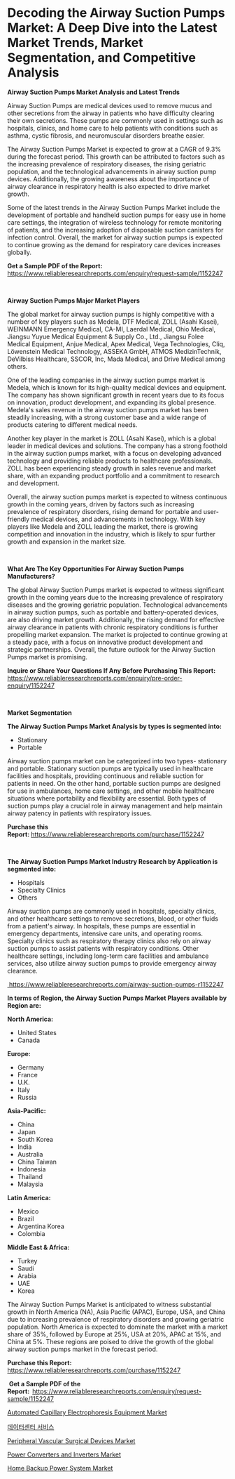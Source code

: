<p><h1>Decoding the Airway Suction Pumps Market: A Deep Dive into the Latest Market Trends, Market Segmentation, and Competitive Analysis</h1></p><p><strong>Airway Suction Pumps Market Analysis and Latest Trends</strong></p>
<p><p>Airway Suction Pumps are medical devices used to remove mucus and other secretions from the airway in patients who have difficulty clearing their own secretions. These pumps are commonly used in settings such as hospitals, clinics, and home care to help patients with conditions such as asthma, cystic fibrosis, and neuromuscular disorders breathe easier.</p><p>The Airway Suction Pumps Market is expected to grow at a CAGR of 9.3% during the forecast period. This growth can be attributed to factors such as the increasing prevalence of respiratory diseases, the rising geriatric population, and the technological advancements in airway suction pump devices. Additionally, the growing awareness about the importance of airway clearance in respiratory health is also expected to drive market growth.</p><p>Some of the latest trends in the Airway Suction Pumps Market include the development of portable and handheld suction pumps for easy use in home care settings, the integration of wireless technology for remote monitoring of patients, and the increasing adoption of disposable suction canisters for infection control. Overall, the market for airway suction pumps is expected to continue growing as the demand for respiratory care devices increases globally.</p></p>
<p><strong>Get a Sample PDF of the Report:&nbsp;</strong> <a href="https://www.reliableresearchreports.com/enquiry/request-sample/1152247">https://www.reliableresearchreports.com/enquiry/request-sample/1152247</a></p>
<p>&nbsp;</p>
<p><strong>Airway Suction Pumps Major Market Players</strong></p>
<p><p>The global market for airway suction pumps is highly competitive with a number of key players such as Medela, DTF Medical, ZOLL (Asahi Kasei), WEINMANN Emergency Medical, CA-MI, Laerdal Medical, Ohio Medical, Jiangsu Yuyue Medical Equipment & Supply Co., Ltd., Jiangsu Folee Medical Equipment, Anjue Medical, Apex Medical, Vega Technologies, Cliq, Löwenstein Medical Technology, ASSEKA GmbH, ATMOS MedizinTechnik, DeVilbiss Healthcare, SSCOR, Inc, Mada Medical, and Drive Medical among others.</p><p>One of the leading companies in the airway suction pumps market is Medela, which is known for its high-quality medical devices and equipment. The company has shown significant growth in recent years due to its focus on innovation, product development, and expanding its global presence. Medela's sales revenue in the airway suction pumps market has been steadily increasing, with a strong customer base and a wide range of products catering to different medical needs.</p><p>Another key player in the market is ZOLL (Asahi Kasei), which is a global leader in medical devices and solutions. The company has a strong foothold in the airway suction pumps market, with a focus on developing advanced technology and providing reliable products to healthcare professionals. ZOLL has been experiencing steady growth in sales revenue and market share, with an expanding product portfolio and a commitment to research and development.</p><p>Overall, the airway suction pumps market is expected to witness continuous growth in the coming years, driven by factors such as increasing prevalence of respiratory disorders, rising demand for portable and user-friendly medical devices, and advancements in technology. With key players like Medela and ZOLL leading the market, there is growing competition and innovation in the industry, which is likely to spur further growth and expansion in the market size.</p></p>
<p>&nbsp;</p>
<p><strong>What Are The Key Opportunities For Airway Suction Pumps Manufacturers?</strong></p>
<p><p>The global Airway Suction Pumps market is expected to witness significant growth in the coming years due to the increasing prevalence of respiratory diseases and the growing geriatric population. Technological advancements in airway suction pumps, such as portable and battery-operated devices, are also driving market growth. Additionally, the rising demand for effective airway clearance in patients with chronic respiratory conditions is further propelling market expansion. The market is projected to continue growing at a steady pace, with a focus on innovative product development and strategic partnerships. Overall, the future outlook for the Airway Suction Pumps market is promising.</p></p>
<p><strong>Inquire or Share Your Questions If Any Before Purchasing This Report:</strong> <a href="https://www.reliableresearchreports.com/enquiry/pre-order-enquiry/1152247">https://www.reliableresearchreports.com/enquiry/pre-order-enquiry/1152247</a></p>
<p>&nbsp;</p>
<p><strong>Market Segmentation</strong></p>
<p><strong>The Airway Suction Pumps Market Analysis by types is segmented into:</strong></p>
<p><ul><li>Stationary</li><li>Portable</li></ul></p>
<p><p>Airway suction pumps market can be categorized into two types- stationary and portable. Stationary suction pumps are typically used in healthcare facilities and hospitals, providing continuous and reliable suction for patients in need. On the other hand, portable suction pumps are designed for use in ambulances, home care settings, and other mobile healthcare situations where portability and flexibility are essential. Both types of suction pumps play a crucial role in airway management and help maintain airway patency in patients with respiratory issues.</p></p>
<p><strong>Purchase this Report:&nbsp;</strong><a href="https://www.reliableresearchreports.com/purchase/1152247">https://www.reliableresearchreports.com/purchase/1152247</a></p>
<p>&nbsp;</p>
<p><strong>The Airway Suction Pumps Market Industry Research by Application is segmented into:</strong></p>
<p><ul><li>Hospitals</li><li>Specialty Clinics</li><li>Others</li></ul></p>
<p><p>Airway suction pumps are commonly used in hospitals, specialty clinics, and other healthcare settings to remove secretions, blood, or other fluids from a patient's airway. In hospitals, these pumps are essential in emergency departments, intensive care units, and operating rooms. Specialty clinics such as respiratory therapy clinics also rely on airway suction pumps to assist patients with respiratory conditions. Other healthcare settings, including long-term care facilities and ambulance services, also utilize airway suction pumps to provide emergency airway clearance.</p></p>
<p><a href="https://www.reliableresearchreports.com/airway-suction-pumps-r1152247">&nbsp;https://www.reliableresearchreports.com/airway-suction-pumps-r1152247</a></p>
<p><strong>In terms of Region, the Airway Suction Pumps Market Players available by Region are:</strong></p>
<p>
    <p> <strong> North America: </strong>
        <ul>
            <li>United States</li>
            <li>Canada</li>
        </ul>
        </p> 
    <p> <strong> Europe: </strong>
        <ul>
            <li>Germany</li>
            <li>France</li>
            <li>U.K.</li>
            <li>Italy</li>
            <li>Russia</li>
        </ul>
        </p> 
    <p> <strong> Asia-Pacific: </strong>
        <ul>
            <li>China</li>
            <li>Japan</li>
            <li>South Korea</li>
            <li>India</li>
            <li>Australia</li>
            <li>China Taiwan</li>
            <li>Indonesia</li>
            <li>Thailand</li>
            <li>Malaysia</li>
        </ul>
        </p> 
    <p> <strong> Latin America: </strong>
        <ul>
            <li>Mexico</li>
            <li>Brazil</li>
            <li>Argentina Korea</li>
            <li>Colombia</li>
        </ul>
        </p> 
    <p> <strong> Middle East & Africa: </strong>
        <ul>
            <li>Turkey</li>
            <li>Saudi</li>
            <li>Arabia</li>
            <li>UAE</li>
            <li>Korea</li>
        </ul>
    </p>
    </p>
<p><p>The Airway Suction Pumps Market is anticipated to witness substantial growth in North America (NA), Asia Pacific (APAC), Europe, USA, and China due to increasing prevalence of respiratory disorders and growing geriatric population. North America is expected to dominate the market with a market share of 35%, followed by Europe at 25%, USA at 20%, APAC at 15%, and China at 5%. These regions are poised to drive the growth of the global airway suction pumps market in the forecast period.</p></p>
<p><strong>Purchase this Report: </strong><a href="https://www.reliableresearchreports.com/purchase/1152247">https://www.reliableresearchreports.com/purchase/1152247</a></p>
<p>&nbsp;<strong>Get a Sample PDF of the Report:&nbsp;&nbsp;</strong><a href="https://www.reliableresearchreports.com/enquiry/request-sample/1152247">https://www.reliableresearchreports.com/enquiry/request-sample/1152247</a></p>
<p><strong></strong></p>
<p><p><a href="https://github.com/cameroneffertz/Market-Research-Report-List-2/blob/main/automated-capillary-electrophoresis-equipment-market.md">Automated Capillary Electrophoresis Equipment Market</a></p><p><a href="https://github.com/muchswr/Market-Research-Report-List-2/blob/main/384540876883.md">데이터센터 서비스</a></p><p><a href="https://github.com/kulaberyasin52/Market-Research-Report-List-1/blob/main/peripheral-vascular-surgical-devices-market.md">Peripheral Vascular Surgical Devices Market</a></p><p><a href="https://medium.com/@goldapearce28ryuytr/global-power-converters-and-inverters-market-size-and-market-trends-analysis-by-regional-outlook-314ea1181acc">Power Converters and Inverters Market</a></p><p><a href="https://medium.com/@alanpeterson1911/evaluating-global-home-backup-power-system-market-trends-and-growth-opportunities-by-region-type-bd84d03ddd15">Home Backup Power System Market</a></p></p>